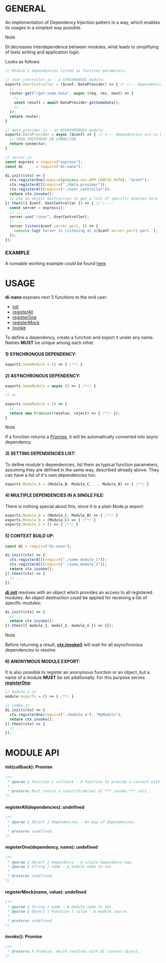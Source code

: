 # GENERAL
  An implementation of Dependency Injection pattern in a way, which enables its usages in a simplest way possible.

  > [!NOTE]
  > DI decreases interdependence between modules, what leads to simplifying of tests writing and application logic.

  Looks as follows:
  ```javascript
  // Module's dependencies listed as function parameters.

  // user_controller.js - a SYNCHRONOUS module:
  exports.UserController = ($conf, DataProvider) => { // <--- dependencies are in braces
    // ...
    router.get("/get-some-data", async (req, res, next) => {
      // ...
      const result = await DataProvider.getSomeData();
      // ...
    });
    return router;
  }

  // data_provider.js - an ASYNCHRONOUS module:
  exports.DataProvider = async ($conf) => { // <--- dependencies are in braces
    // YOUR PREFERRED DB CONNECTOR
    return connector;
  }

  // server.js
  const express = require("express");
  const di      = require("di-nano");

  di.init((ctx) => {
    ctx.registerOne(require(process.env.APP_CONFIG_PATH), "$conf");
    ctx.registerAll(require("./data_provider"));
    ctx.registerAll(require("./user_controller"));
    return ctx.invoke();
    // use an object destruction to get a list of specific modules here
  }).then(({ $conf, UserController }) => { // <----
    const server = express();
    // ...
    server.use("/user", UserController);
    // ...
    server.listen($conf.server.port, () => {
      console.log(`Server is listening at ${$conf.server.port} port.`);
    });
  });
  ```

### EXAMPLE
  A runnable working example could be found [here](examples).

# USAGE

  **di-nano** exposes next 5 functions to the end user:
  - [init](#initcallback-promise)
  - [registerAll](#registeralldependencies-undefined)
  - [registerOne](#registeronedependency-name-undefined)
  - [registerMock](#registermockname-undefined)
  - [invoke](#invoke-promise)

  To define a dependency, create a function and export it under any name.
  Names **MUST** be unique among each other.

  #### 1) SYNCHRONOUS DEPENDENCY:
  ```javascript
  exports.SomeModule = () => { /**/ }
  ```

  #### 2) ASYNCHRONOUS DEPENDENCY:
  ```javascript
  exports.SomeModule = async () => { /**/ }

  // or

  exports.SomeModule = () => {
    // ...
    return new Promise((resolve, reject) => { /**/ });
  }
  ```
  > [!NOTE]
  > If a function returns a [Promise](https://developer.mozilla.org/en-US/docs/Web/JavaScript/Reference/Global_Objects/Promise), it will be automatically converted into async dependency.

  #### 3) SETTING DEPENDENCIES LIST:
  To define module's dependencies, list them as typical function parameters, assuming they are defined in the same way, described already above. They can have a list of it's own dependencies too:
  ```javascript
  exports.Module_A = (Module_B, Module_C, ... Module_N) => { /**/ }
  ```

  #### 4) MULTIPLE DEPENDENCIES IN A SINGLE FILE:
  There is nothing special about this, since it is a plain Node.js export:
  ```javascript
  exports.Module_A = (Module_C, Module_B) => { /**/ }
  exports.Module_B = (Module_C) => { /**/ }
  exports.Module_C = () => { /**/ }
  ```

  #### 5) CONTEXT BUILD UP:
  ```javascript
  const di = require("di-nano");

  di.init((ctx) => {
    ctx.registerAll(require("./some_module_1"));
    ctx.registerAll(require("./some_module_2"));
    return ctx.invoke();
  }).then((ctx) => {
    // ...
  });
  ```

  [**di.init**](#initcallback-promise) resolves with an object which provides an access to all registered modules. An object destruction could be applied for receiving a list of specific modules:
  ```javascript
  di.init((ctx) => {
    // ...
    return ctx.invoke();
  }).then(({ module_1, modul_2, module_n }) => {});
  ```
  > [!NOTE]
  > Before returning a result, [**ctx.invoke()**](#invoke-promise) will wait for all asynchronous dependencies to resolve.

  #### 6) ANONYMOUS MODULE EXPORT:
  It is also possible to register an anonymous function or an object, but a name of a module **MUST** be set additionally. For this purpose serves [**registerOne**](#registeronedependency-name-undefined):
  ```javascript
  // module_a.js
  module.exports = () => { /**/ }

  // index.js
  di.init((ctx) => {
    ctx.registerOne(require("./module_a"), "MyModule");
    return ctx.invoke();
  }).then((ctx) => {
    // ...
  });
  ```

# MODULE API

  #### init(callback): Promise
  ```javascript
  /**
   * @param { Function } callback - A function to provide a context with.
   *
   * @returns Must return a result(Promise) of *** invoke *** call.
  */
  ```

  #### registerAll(dependencies): undefined
  ```javascript
  /**
   * @param { Object } dependencies - An map of dependencies.
   *
   * @returns undefined.
  */
  ```

  #### registerOne(dependency, name): undefined
  ```javascript
  /**
   * @param { Object } dependency - A single dependency map.
   * @param { String } name - A module name to set.
   *
   * @returns undefined.
  */
  ```

  #### registerMock(name, value): undefined
  ```javascript
  /**
   * @param { String } name - A module name to set.
   * @param { Object | Function } value - A module source.
   *
   * @returns undefined.
  */
  ```

  #### invoke(): Promise
  ```javascript
  /**
   * @returns A Promise, which resolves with DI context object.
  */
  ```